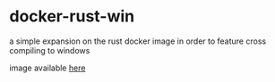 # docker-rust-win
a simple expansion on the rust docker image in order to feature cross compiling to windows

image available [here](https://hub.docker.com/r/lordmzte/rust-win)

